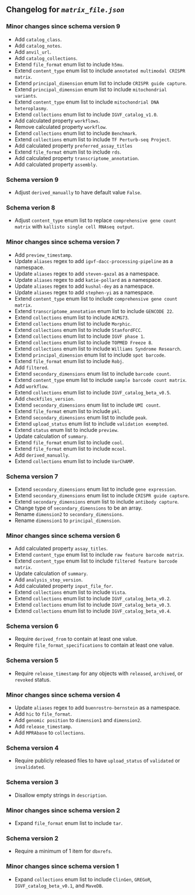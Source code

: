 ## Changelog for *`matrix_file.json`*

### Minor changes since schema version 9

* Add `catalog_class`.
* Add `catalog_notes`.
* Add `anvil_url`.
* Add `catalog_collections`.
* Extend `file_format` enum list to include `h5mu`.
* Extend `content_type` enum list to include `annotated multimodal CRISPR matrix`.
* Extend `principal_dimension` enum list to include `CRISPR guide capture`.
* Extend `principal_dimension` enum list to include `mitochondrial variants`.
* Extend `content_type` enum list to include `mitochondrial DNA heteroplasmy`.
* Extend `collections` enum list to include `IGVF_catalog_v1.0`.
* Add calculated property `workflows`.
* Remove calculated property `workflow`.
* Extend `collections` enum list to include `Benchmark`.
* Extend `collections` enum list to include `TF Perturb-seq Project`.
* Add calculated property `preferred_assay_titles`
* Extend `file_format` enum list to include `rds`.
* Add calculated property `transcriptome_annotation`.
* Add calculated property `assembly`.

### Schema version 9

* Adjust `derived_manually` to have default value `False`.

### Schema verion 8

* Adjust `content_type` enum list to replace `comprehensive gene count matrix` with `kallisto single cell RNAseq output`.

### Minor changes since schema version 7

* Add `preview_timestamp`.
* Update `aliases` regex to add `igvf-dacc-processing-pipeline` as a namespace.
* Update `aliases` regex to add `steven-gazal` as a namespace.
* Update `aliases` regex to add `katie-pollard` as a namespace.
* Update `aliases` regex to add `kushal-dey` as a namespace.
* Update `aliases` regex to add `stephen-yi` as a namespace.
* Extend `content_type` enum list to include `comprehensive gene count matrix`.
* Extend `transcriptome_annotation` enum list to include `GENCODE 22`.
* Extend `collections` enum list to include `ACMG73`.
* Extend `collections` enum list to include `Morphic`.
* Extend `collections` enum list to include `StanfordFCC`.
* Extend `collections` enum list to include `IGVF phase 1`.
* Extend `collections` enum list to include `TOPMED Freeze 8`.
* Extend `collections` enum list to include `Williams Syndrome Research`.
* Extend `principal_dimension` enum list to include `spot barcode`.
* Extend `file_format` enum list to include `Robj`.
* Add `filtered`.
* Extend `secondary_dimensions` enum list to include `barcode count`.
* Extend `content_type` enum list to include `sample barcode count matrix`.
* Add `workflow`.
* Extend `collections` enum list to include `IGVF_catalog_beta_v0.5`.
* Add `checkfiles_version`.
* Extend `secondary_dimensions` enum list to include `UMI count`.
* Extend `file_format` enum list to include `pkl`.
* Extend `secondary_dimensions` enum list to include `peak`.
* Extend `upload_status` enum list to include `validation exempted`.
* Extend `status` enum list to include `preview`.
* Update calculation of `summary`.
* Extend `file_format` enum list to include `cool`.
* Extend `file_format` enum list to include `mcool`.
* Add `derived_manually`.
* Extend `collections` enum list to include `VarChAMP`.

### Schema version 7

* Extend `secondary_dimensions` enum list to include `gene expression`.
* Extend `secondary_dimensions` enum list to include `CRISPR guide capture`.
* Extend `secondary_dimensions` enum list to include `antibody capture`.
* Change type of `secondary_dimensions` to be an array.
* Rename `dimension2` to `secondary_dimensions`.
* Rename `dimension1` to `principal_dimension`.

### Minor changes since schema version 6

* Add calculated property `assay_titles`.
* Extend `content_type` enum list to include `raw feature barcode matrix`.
* Extend `content_type` enum list to include `filtered feature barcode matrix`.
* Update calculation of `summary`.
* Add `analysis_step_version`.
* Add calculated property `input_file_for`.
* Extend `collections` enum list to include `Vista`.
* Extend `collections` enum list to include `IGVF_catalog_beta_v0.2`.
* Extend `collections` enum list to include `IGVF_catalog_beta_v0.3`.
* Extend `collections` enum list to include `IGVF_catalog_beta_v0.4`.

### Schema version 6

* Require `derived_from` to contain at least one value.
* Require `file_format_specifications` to contain at least one value.

### Schema version 5

* Require `release_timestamp` for any objects with `released`, `archived`, or `revoked` status.

### Minor changes since schema version 4

* Update `aliases` regex to add `buenrostro-bernstein` as a namespace.
* Add `hic` to `file_format`.
* Add `genomic position` to `dimension1` and `dimension2`.
* Add `release_timestamp`.
* Add `MPRAbase` to `collections`.

### Schema version 4

* Require publicly released files to have `upload_status` of `validated` or `invalidated`.

### Schema version 3

* Disallow empty strings in `description`.

### Minor changes since schema version 2

* Expand `file_format` enum list to include `tar`.

### Schema version 2

* Require a minimum of 1 item for `dbxrefs`.

### Minor changes since schema version 1

* Expand `collections` enum list to include `ClinGen`, `GREGoR`, `IGVF_catalog_beta_v0.1`, and `MaveDB`.
